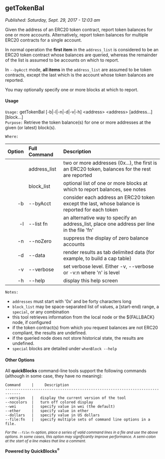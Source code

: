 ## getTokenBal

*Published: Saturday, Sept. 29, 2017 - 12:03 am*

Given the address of an ERC20 token contract, report token balances for one or more accounts. Alternatively, report token balances for multiple ERC20 contracts for a single account.

In normal operation the **first item** in the `address_list` is considered to be an ERC20 token contract whose balances are queried, whereas the remainder of the list is assumed to be accounts on which to report.

In `--byAcct` mode, **all items** in the `address_list` are assumed to be token contracts, except the last which is the account whose token balances are reported.

You may optionally specify one or more blocks at which to report.

#### Usage

`Usage:`    getTokenBal [-b|-l|-n|-d|-v|-h] &lt;address&gt; &lt;address&gt; [address...] [block...]  
`Purpose:`  Retrieve the token balance(s) for one or more addresses at the given (or latest) block(s).
             
`Where:`  

| Option | Full Command | Description |
| -------: | :------- | :------- |
|  | address_list | two or more addresses (0x...), the first is an ERC20 token, balances for the rest are reported |
|  | block_list | optional list of one or more blocks at which to report balances, see notes |
| -b | --byAcct | consider each address an ERC20 token except the last, whose balance is reported for each token |
| -l | --list fn | an alternative way to specify an address_list, place one address per line in the file 'fn' |
| -n | --noZero | suppress the display of zero balance accounts |
| -d | --data | render results as tab delimited data (for example, to build a cap table) |
| -v | --verbose | set verbose level. Either -v, --verbose or -v:n where 'n' is level |
| -h | --help | display this help screen |

`Notes:`

- `addresses` must start with '0x' and be forty characters long
- `block_list` may be space-separated list of values, a [start-end) range, a `special`, or any combination
- this tool retrieves information from the local node or the ${FALLBACK} node, if configured
- if the token contract(s) from which you request balances are not ERC20 compliant, the results are undefined.
- if the queried node does not store historical state, the results are undefined.
- `special` blocks are detailed under `whenBlock --help`
  
#### Other Options

All **quickBlocks** command-line tools support the following commands (although in some case, they have no meaning):

    Command     |     Description
    -----------------------------------------------------------------------------
    --version   |   display the current version of the tool
    --nocolors  |   turn off colored display
    --wei       |   specify value in wei (the default)
    --ether     |   specify value in ether
    --dollars   |   specify value in US dollars
    --file:fn   |   specify multiple sets of command line options in a file.

<small>*For the `--file:fn` option, place a series of valid command lines in a file and use the above options. In some cases, this option may significantly improve performance. A semi-colon at the start of a line makes that line a comment.*</small>

**Powered by QuickBlocks<sup>&reg;</sup>**


